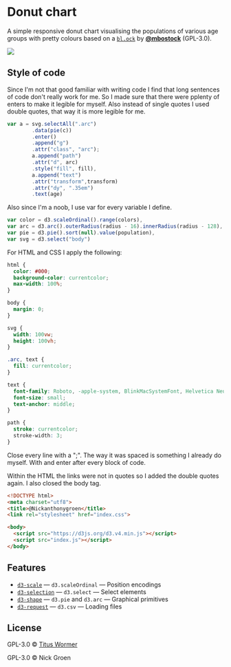 # Donut chart

A simple responsive donut chart visualising the populations of various age
groups with pretty colours based on a [`bl.ock`][block]
by [**@mbostock**][block-author] (GPL-3.0).

[![][cover]][url]



## Style of code

Since I'm not that good familiar with writing code I find that long sentences of code don't really work for me. So I made sure that there were pplenty of enters to make it legible for myself. Also instead of single quotes I used double quotes, that way it is more legible for me.

```js
var a = svg.selectAll(".arc")
        .data(pie(c))
        .enter()
        .append("g")
        .attr("class", "arc");
        a.append("path")
        .attr("d", arc)
        .style("fill", fill),
        a.append("text")
        .attr("transform",transform)
        .attr("dy", ".35em")
        .text(age)
```

Also since I'm a noob, I use var for every variable I define.

```js
var color = d3.scaleOrdinal().range(colors),
var arc = d3.arc().outerRadius(radius - 16).innerRadius(radius - 128),
var pie = d3.pie().sort(null).value(population),
var svg = d3.select("body")
```

For HTML and CSS I apply the following:

```css
html {
  color: #000;
  background-color: currentcolor;
  max-width: 100%;
}

body {
  margin: 0;
}

svg {
  width: 100vw;
  height: 100vh;
}

.arc, text {
  fill: currentcolor;
}

text {
  font-family: Roboto, -apple-system, BlinkMacSystemFont, Helvetica Neue, Segoe UI, Oxygen, Ubuntu, Cantarell, Open Sans, sans-serif;
  font-size: small;
  text-anchor: middle;
}

path {
  stroke: currentcolor;
  stroke-width: 3;
}

```

Close every line with a ";". The way it was spaced is something I already do myself. With and enter after every block of code.


Within the HTML the links were not in quotes so I added the double quotes again. I also closed the body tag.

```html
<!DOCTYPE html>
<meta charset="utf8">
<title>@Nickanthonygroen</title>
<link rel="stylesheet" href="index.css">

<body>
  <script src="https://d3js.org/d3.v4.min.js"></script>
  <script src="index.js"></script>
</body>

```



## Features

*   [`d3-scale`](https://github.com/d3/d3-scale#api-reference)
    — `d3.scaleOrdinal`
    — Position encodings
*   [`d3-selection`](https://github.com/d3/d3-selection#api-reference)
    — `d3.select`
    — Select elements
*   [`d3-shape`](https://github.com/d3/d3-shape#api-reference)
    — `d3.pie` and `d3.arc`
    — Graphical primitives
*   [`d3-request`](https://github.com/d3/d3-request#api-reference)
    — `d3.csv`
    — Loading files

## License

GPL-3.0 © [Titus Wormer](https://github.com/wooorm)

GPL-3.0 © Nick Groen



[block]: https://bl.ocks.org/mbostock/3887193

[block-author]: https://github.com/mbostock

[cover]: preview.png

[url]: https://cmda-fe3.github.io/course-17-18/class-2-style/Nickanthonygroen
